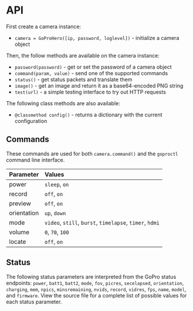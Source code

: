 # API

First create a camera instance:

* `camera = GoProHero([ip, password, loglevel])` - initialize a camera object

Then, the follow methods are available on the camera instance:

* `password(password)` - get or set the password of a camera object
* `command(param, value)` - send one of the supported commands
* `status()` - get status packets and translate them
* `image()` - get an image and return it as a base64-encoded PNG string
* `test(url)` - a simple testing interface to try out HTTP requests

The following class methods are also available:

* `@classmethod config()` - returns a dictionary with the current configuration

## Commands

These commands are used for both `camera.command()` and the `goproctl` command line interface.

Parameter | Values
--- |:---
power | `sleep`, `on`
record | `off`, `on`
preview | `off`, `on`
orientation | `up`, `down`
mode | `video`, `still`, `burst`, `timelapse`, `timer`, `hdmi`
volume | `0`, `70`, `100`
locate | `off`, `on`

## Status

The following status parameters are interpreted from the GoPro status endpoints: `power`, `batt1`, `batt2`, `mode`, `fov`, `picres`, `secelapsed`, `orientation`, `charging`, `mem`, `npics`, `minsremaining`, `nvids`, `record`, `vidres`, `fps`, `name`, `model`, and `firmware`. View the source file for a complete list of possible values for each status parameter.
